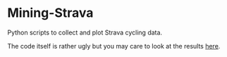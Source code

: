 # Mining-Strava
Python scripts to collect and plot Strava cycling data.

The code itself is rather ugly but you may care to look at the results
[here](http://olivernash.org/2014/05/25/mining-the-strava-data/).
